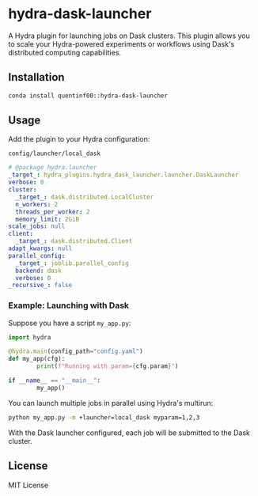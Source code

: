 # hydra-dask-launcher

A Hydra plugin for launching jobs on Dask clusters. This plugin allows you to scale your Hydra-powered experiments or workflows using Dask's distributed computing capabilities.

## Installation

```bash
conda install quentinf00::hydra-dask-launcher
```

## Usage

Add the plugin to your Hydra configuration:

`config/launcher/local_dask`
```yaml
# @package hydra.launcher
_target_: hydra_plugins.hydra_dask_launcher.launcher.DaskLauncher
verbose: 0
cluster:
  _target_: dask.distributed.LocalCluster
  n_workers: 2
  threads_per_worker: 2
  memory_limit: 2GiB
scale_jobs: null
client:
  _target_: dask.distributed.Client
adapt_kwargs: null
parallel_config:
  _target_: joblib.parallel_config
  backend: dask
  verbose: 0
_recursive_: false

```

### Example: Launching with Dask

Suppose you have a script `my_app.py`:

```python
import hydra

@hydra.main(config_path="config.yaml")
def my_app(cfg):
        print(f"Running with param={cfg.param}")

if __name__ == "__main__":
        my_app()
```

You can launch multiple jobs in parallel using Hydra's multirun:

```bash
python my_app.py -m +launcher=local_dask myparam=1,2,3
```

With the Dask launcher configured, each job will be submitted to the Dask cluster.


## License

MIT License